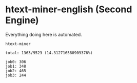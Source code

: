 # htext-miner-english (Second Engine)

Everything doing here is automated.

```
htext-miner

total: 1363/9523 (14.312716580909376%)

job0: 306
job1: 348
job2: 465
job3: 244
```
